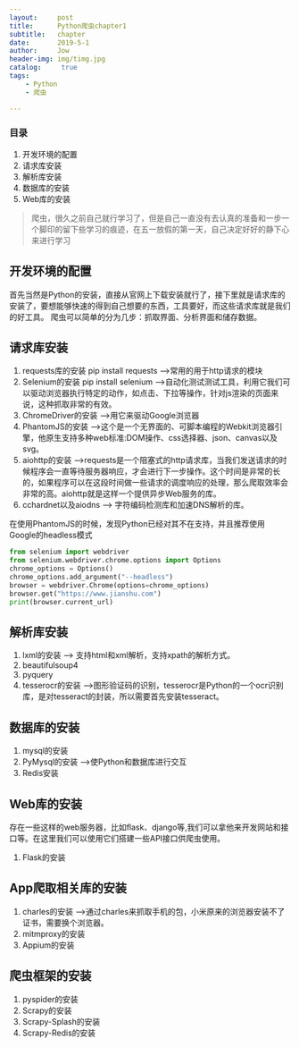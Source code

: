 ```yaml
---
layout:     post
title:      Python爬虫chapter1
subtitle:   chapter
date:       2019-5-1
author:     Jow
header-img: img/timg.jpg
catalog: 	 true 
tags:
    - Python
    - 爬虫

---
```


### 目录
1. 开发环境的配置
2. 请求库安装
3. 解析库安装
4. 数据库的安装
5. Web库的安装


> 爬虫，很久之前自己就行学习了，但是自己一直没有去认真的准备和一步一个脚印的留下些学习的痕迹，在五一放假的第一天，自己决定好好的静下心来进行学习


## 开发环境的配置
首先当然是Python的安装，直接从官网上下载安装就行了，接下里就是请求库的安装了，要想能够快速的得到自己想要的东西，工具要好，而这些请求库就是我们的好工具。
爬虫可以简单的分为几步：抓取界面、分析界面和储存数据。

## 请求库安装 ##
1. requests库的安装 pip install requests    -->常用的用于http请求的模块
2. Selenium的安装 pip install selenium    -->自动化测试测试工具，利用它我们可以驱动浏览器执行特定的动作，如点击、下拉等操作，针对js渲染的页面来说，这种抓取非常的有效。
3. ChromeDriver的安装   -->用它来驱动Google浏览器
4. PhantomJS的安装   -->这个是一个无界面的、可脚本编程的Webkit浏览器引擎，他原生支持多种web标准:DOM操作、css选择器、json、canvas以及svg。
5. aiohttp的安装  -->requests是一个阻塞式的http请求库，当我们发送请求的时候程序会一直等待服务器响应，才会进行下一步操作。这个时间是非常的长的，如果程序可以在这段时间做一些请求的调度响应的处理，那么爬取效率会非常的高。aiohttp就是这样一个提供异步Web服务的库。
6. cchardnet以及aiodns  --> 字符编码检测库和加速DNS解析的库。

在使用PhantomJS的时候，发现Python已经对其不在支持，并且推荐使用Google的headless模式

```python
from selenium import webdriver
from selenium.webdriver.chrome.options import Options
chrome_options = Options()
chrome_options.add_argument("--headless")
browser = webdriver.Chrome(options=chrome_options)
browser.get("https://www.jianshu.com")
print(browser.current_url)
```

## 解析库安装 ##
1. lxml的安装  --> 支持html和xml解析，支持xpath的解析方式。
2. beautifulsoup4 
3. pyquery
4. tesserocr的安装   -->图形验证码的识别，tesserocr是Python的一个ocr识别库，是对tesseract的封装，所以需要首先安装tesseract。

## 数据库的安装 ##
1. mysql的安装
2. PyMysql的安装  -->使Python和数据库进行交互
3. Redis安装

## Web库的安装 ##
存在一些这样的web服务器，比如flask、django等,我们可以拿他来开发网站和接口等。在这里我们可以使用它们搭建一些API接口供爬虫使用。
1. Flask的安装

## App爬取相关库的安装 ##
1. charles的安装   -->通过charles来抓取手机的包，小米原来的浏览器安装不了证书，需要换个浏览器。
2. mitmproxy的安装
3. Appium的安装

## 爬虫框架的安装 ##
1. pyspider的安装
2. Scrapy的安装
3. Scrapy-Splash的安装
4. Scrapy-Redis的安装

